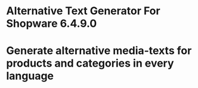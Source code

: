 # Alternative Text Generator For Shopware 6.4.9.0
# Generate alternative media-texts for products and categories in every language
